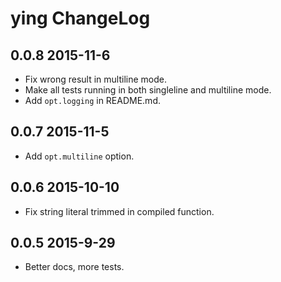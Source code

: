 # ying ChangeLog
## 0.0.8 2015-11-6
* Fix wrong result in multiline mode.
* Make all tests running in both singleline and multiline mode.
* Add `opt.logging` in README.md.

## 0.0.7 2015-11-5
* Add `opt.multiline` option.

## 0.0.6 2015-10-10
* Fix string literal trimmed in compiled function.

## 0.0.5 2015-9-29
* Better docs, more tests.
